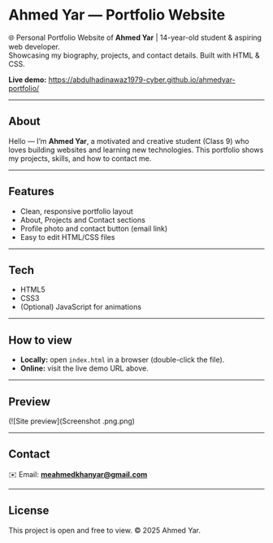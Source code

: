 # Ahmed Yar — Portfolio Website

🌐 Personal Portfolio Website of **Ahmed Yar** | 14-year-old student & aspiring web developer.  
Showcasing my biography, projects, and contact details. Built with HTML & CSS.

**Live demo:** https://abdulhadinawaz1979-cyber.github.io/ahmedyar-portfolio/

---

## About
Hello — I’m **Ahmed Yar**, a motivated and creative student (Class 9) who loves building websites and learning new technologies. This portfolio shows my projects, skills, and how to contact me.

---

## Features
- Clean, responsive portfolio layout  
- About, Projects and Contact sections  
- Profile photo and contact button (email link)  
- Easy to edit HTML/CSS files  

---

## Tech
- HTML5  
- CSS3  
- (Optional) JavaScript for animations  

---

## How to view
- **Locally:** open `index.html` in a browser (double-click the file).  
- **Online:** visit the live demo URL above.  

---

## Preview
(![Site preview](Screenshot .png.png)
 

---

## Contact
✉️ Email: **meahmedkhanyar@gmail.com**

---

## License
This project is open and free to view. © 2025 Ahmed Yar.
